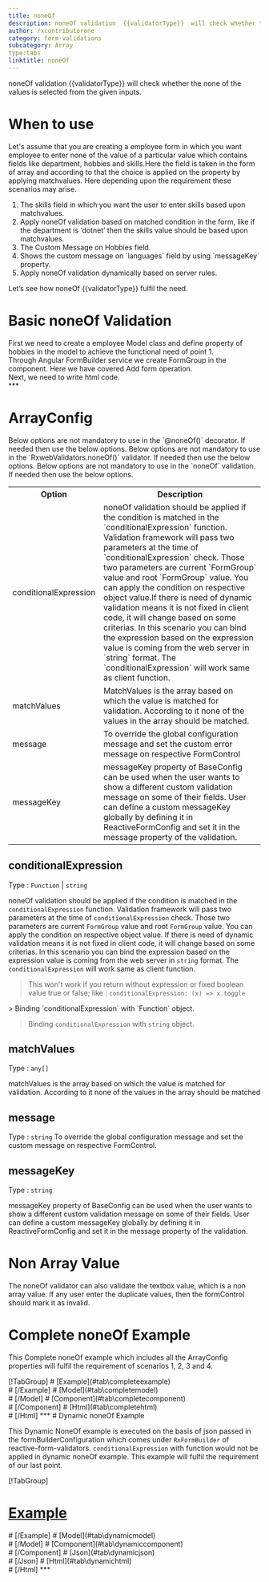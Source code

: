 ```yaml
---
title: noneOf
description: noneOf validation  {{validatorType}}  will check whether the none of the values is selected from the given inputs.
author: rxcontributorone
category: form-validations
subcategory: Array
type:tabs
linktitle: noneOf
---
```


<div class="title-bar"><p>noneOf validation  {{validatorType}}  will check whether the none of the values is selected from the given inputs.</p></div>

# When to use
Let's assume that you are creating a employee form in which you want employee to enter none of the value of a particular value which contains fields like department, hobbies and skills.Here the field is taken in the form of array and according to that the choice is applied on the property by applying matchvalues. Here depending upon the requirement these scenarios may arise.
<ol class='showHideElement'>
	<li>The skills field in which you want the user to enter skills based upon matchvalues.</li>
    <li>Apply noneOf validation based on matched condition in the form, like if the department  is ‘dotnet’ then the skills value should be based upon matchvalues.</li>
    <li>The Custom Message on Hobbies field.</li>
    <li>Shows the custom message on `languages` field by using `messageKey` property.</li> 
    <data-scope scope="['decorator','validator']">
 	<li>Apply noneOf validation dynamically based on server rules.</li>
     </data-scope>
</ol>
Let’s see how noneOf {{validatorType}} fulfil the need.

# Basic noneOf Validation
<data-scope scope="['decorator','template-driven-directives','template-driven-decorators']">
First we need to create a employee Model class and define property of hobbies in the model to achieve the functional need of point 1.
<div component="app-code" key="noneOf-add-model"></div> 
</data-scope>
Through Angular FormBuilder service we create FormGroup in the component.
Here we have covered Add form operation.

<div component="app-code" key="noneOf-add-component"></div> 
Next, we need to write html code.
<div component="app-code" key="noneOf-add-html"></div> 
<div component="app-example-runner" ref-component="app-noneOf-add"></div>
***

# ArrayConfig
<data-scope scope="['decorator']">
Below options are not mandatory to use in the `@noneOf()` decorator. If needed then use the below options.
</data-scope>

<data-scope scope="['validator']">
Below options are not mandatory to use in the `RxwebValidators.noneOf()` validator. If needed then use the below options.
</data-scope>

<data-scope scope="['template-driven-directives','template-driven-decorators']">
Below options are not mandatory to use in the `noneOf` validation. If needed then use the below options.
</data-scope>

<table class="table table-bordered table-striped showHideElement">
<tr><th>Option</th><th>Description</th></tr>
<tr><td><a (click)='scrollTo("#conditionalExpression")' title="conditionalExpression">conditionalExpression</a></td><td>noneOf validation should be applied if the condition is matched in the `conditionalExpression` function. Validation framework will pass two parameters at the time of `conditionalExpression` check. Those two parameters are current `FormGroup` value and root `FormGroup` value. You can apply the condition on respective object value.If there is need of dynamic validation means it is not fixed in client code, it will change based on some criterias. In this scenario you can bind the expression based on the expression value is coming from the web server in `string` format. The `conditionalExpression` will work same as client function.</td></tr>
<tr><td><a (click)='scrollTo("#matchValues")' title="matchValues">matchValues</a></td><td>MatchValues is the array based on which the value is matched for validation. According to it none of the values in the array should be matched.</td></tr>
<tr><td><a (click)='scrollTo("#message")' title="message">message</a></td><td>To override the global configuration message and set the custom error message on respective FormControl</td></tr>
<tr><td><a (click)='scrollTo("#messageKey")' title="messageKey">messageKey</a></td><td>messageKey property of BaseConfig can be used when the user wants to show a different custom validation message on some of their fields. User can define a custom messageKey globally by defining it in ReactiveFormConfig and set it in the message property of the validation.</td></tr>
</table>

## conditionalExpression 
Type :  `Function`  |  `string` 

noneOf validation should be applied if the condition is matched in the `conditionalExpression` function. Validation framework will pass two parameters at the time of `conditionalExpression` check. Those two parameters are current `FormGroup` value and root `FormGroup` value. You can apply the condition on respective object value.
If there is need of dynamic validation means it is not fixed in client code, it will change based on some criterias. In this scenario you can bind the expression based on the expression value is coming from the web server in `string` format. The `conditionalExpression` will work same as client function.

> This won't work if you return without expression or fixed boolean value true or false; like : `conditionalExpression: (x) => x.toggle`

<data-scope scope="['validator','decorator']"> 
> Binding `conditionalExpression` with `Function` object.
<div component="app-code" key="noneOf-conditionalExpressionExampleFunction-model"></div> 
</data-scope>

> Binding `conditionalExpression` with `string` object. 
<div component="app-code" key="noneOf-conditionalExpressionExampleString-model"></div> 

<div component="app-example-runner" ref-component="app-noneOf-conditionalExpression" title="noneOf {{validatorType}} with conditionalExpression" key="conditionalExpression"></div>

## matchValues 
Type :  `any[]` 

matchValues is the array based on which the value is matched for validation. According to it none of the values in the array should be matched

<div component="app-code" key="oneOf-matchValuesExample-model"></div> 
<div component="app-example-runner" ref-component="app-noneOf-matchValues" title="noneOf {{validatorType}} with matchValues" key="matchValues"></div>

## message
Type :  `string` 
To override the global configuration message and set the custom message on respective FormControl.

<div component="app-code" key="noneOf-messageExample-model"></div> 
<div component="app-example-runner" ref-component="app-noneOf-message" title="noneOf {{validatorType}} with message" key="message"></div>

## messageKey
Type : `string`

messageKey property of BaseConfig can be used when the user wants to show a different custom validation message on some of their fields. User can define a custom messageKey globally by defining it in ReactiveFormConfig and set it in the message property of the validation.

<div component="app-code" key="noneOf-messageKeyExample-model"></div> 
<div component="app-example-runner" ref-component="app-noneOf-messageKey" title="noneOf {{validatorType}} with messageKey" key="messageKey"></div>

# Non Array Value

The noneOf validator can also validate the textbox value, which is a non array value. If any user enter the duplicate values, then the formControl should mark it as invalid.

<div component="app-code" key="noneOf-nonArrayValueExample-model"></div> 
<div component="app-example-runner" ref-component="app-noneOf-nonArrayValue" title="noneOf {{validatorType}} with nonArrayValue" key="nonArrayValue"></div>

# Complete noneOf Example

This Complete noneOf example which includes all the ArrayConfig properties will fulfil the requirement of scenarios 1, 2, 3 and 4.

<div component="app-tabs" key="complete"></div>
[!TabGroup]
# [Example](#tab\completeexample)
<div component="app-example-runner" ref-component="app-noneOf-complete"></div>
# [/Example]
<data-scope scope="['decorator','template-driven-directives','template-driven-decorators']">
# [Model](#tab\completemodel)
<div component="app-code" key="noneOf-complete-model"></div> 
# [/Model]
</data-scope>
# [Component](#tab\completecomponent)
<div component="app-code" key="noneOf-complete-component"></div> 
# [/Component]
# [Html](#tab\completehtml)
<div component="app-code" key="noneOf-complete-html"></div> 
# [/Html]
***

<data-scope scope="['decorator','validator']">
# Dynamic noneOf Example

This Dynamic NoneOf example is executed on the basis of json passed in the formBuilderConfiguration which comes under `RxFormBuilder` of reactive-form-validators. `conditionalExpression` with function would not be applied in dynamic noneOf example. This example will fulfil the requirement of our last point.

<div component="app-tabs" key="dynamic"></div>

[!TabGroup]
# [Example](#tab\dynamicexample)
<div component="app-example-runner" ref-component="app-noneOf-dynamic"></div>
# [/Example]
<data-scope scope="['decorator']">
# [Model](#tab\dynamicmodel)
<div component="app-code" key="noneOf-dynamic-model"></div>
# [/Model]
</data-scope>
# [Component](#tab\dynamiccomponent)
<div component="app-code" key="noneOf-dynamic-component"></div>
# [/Component]
# [Json](#tab\dynamicjson)
<div component="app-code" key="noneOf-dynamic-json"></div>
# [/Json]
# [Html](#tab\dynamichtml)
<div component="app-code" key="noneOf-dynamic-html"></div> 
# [/Html]
***
</data-scope>
